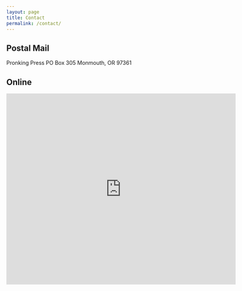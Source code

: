 ```yaml
---
layout: page
title: Contact
permalink: /contact/
---
```



## Postal Mail
Pronking Press
PO Box 305
Monmouth, OR  97361

## Online

<iframe src="https://docs.google.com/forms/d/e/1FAIpQLSf6A5RPmeAPE9zNb64anL_WLm0OeHZULZDPai7S5bI_XIkf_Q/viewform?embedded=true" width="600" height="500" frameborder="0" marginheight="0" marginwidth="0">Loading...</iframe>
